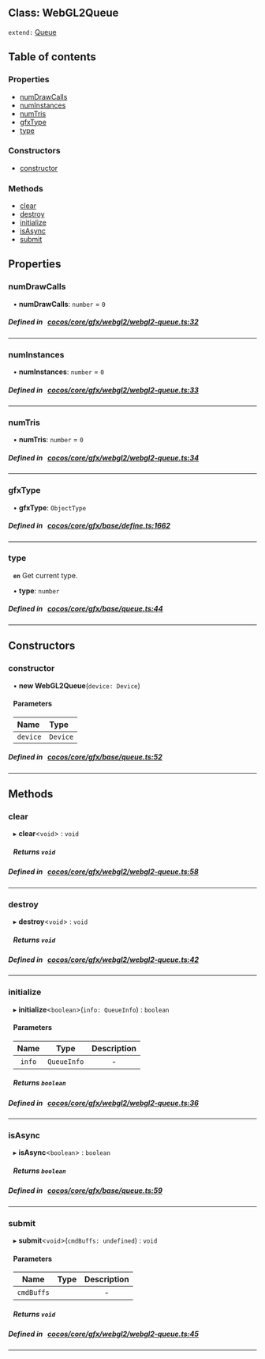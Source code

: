 
## Class: WebGL2Queue


`extend:`
[Queue](docs/en/gfx/Class/Queue.md)









<div class="table-of-content">
<h2>Table of contents</h2>


### Properties

- [ numDrawCalls](#numDrawCalls)
- [ numInstances](#numInstances)
- [ numTris](#numTris)
- [ gfxType](#gfxType)
- [ type](#type)

### Constructors

- [ constructor](#constructor)

### Methods

- [ clear](#clear)
- [ destroy](#destroy)
- [ initialize](#initialize)
- [ isAsync](#isAsync)
- [ submit](#submit)
</div>

## Properties


### numDrawCalls
<div style="margin-left: 10px;">




•  **numDrawCalls**:
`number`  = `0`
</div>

##### Defined in &nbsp;   [cocos/core/gfx/webgl2/webgl2-queue.ts:32](https://github.com/cocos-creator/engine/blob/c7bf6b8a9/cocos/core/gfx/webgl2/webgl2-queue.ts#L32)&nbsp;


___


### numInstances
<div style="margin-left: 10px;">




•  **numInstances**:
`number`  = `0`
</div>

##### Defined in &nbsp;   [cocos/core/gfx/webgl2/webgl2-queue.ts:33](https://github.com/cocos-creator/engine/blob/c7bf6b8a9/cocos/core/gfx/webgl2/webgl2-queue.ts#L33)&nbsp;


___


### numTris
<div style="margin-left: 10px;">




•  **numTris**:
`number`  = `0`
</div>

##### Defined in &nbsp;   [cocos/core/gfx/webgl2/webgl2-queue.ts:34](https://github.com/cocos-creator/engine/blob/c7bf6b8a9/cocos/core/gfx/webgl2/webgl2-queue.ts#L34)&nbsp;


___


### gfxType
<div style="margin-left: 10px;">




•  **gfxType**:
 ``ObjectType`` 
</div>

##### Defined in &nbsp;   [cocos/core/gfx/base/define.ts:1662](https://github.com/cocos-creator/engine/blob/c7bf6b8a9/cocos/core/gfx/base/define.ts#L1662)&nbsp;


___


### type
<div style="margin-left: 10px;">



**`en`** Get current type.




•  **type**:
 ``number`` 
</div>

##### Defined in &nbsp;   [cocos/core/gfx/base/queue.ts:44](https://github.com/cocos-creator/engine/blob/c7bf6b8a9/cocos/core/gfx/base/queue.ts#L44)&nbsp;


___

<!---->
## Constructors


### constructor
<div style="margin-left: 10px;">

• **new WebGL2Queue**(`device: Device`)

#### Parameters

| Name | Type |
| :------ | :------ |
| `device` | `Device` |
</div>

##### Defined in &nbsp;   [cocos/core/gfx/base/queue.ts:52](https://github.com/cocos-creator/engine/blob/c7bf6b8a9/cocos/core/gfx/base/queue.ts#L52)&nbsp;


---

<!---->
## Methods

### clear

<div style="margin-left: 10px;">

▸   **clear**<`void`\> : `void`




##### Returns `void`
</div>

##### Defined in &nbsp;   [cocos/core/gfx/webgl2/webgl2-queue.ts:58](https://github.com/cocos-creator/engine/blob/c7bf6b8a9/cocos/core/gfx/webgl2/webgl2-queue.ts#L58)&nbsp;
___
### destroy

<div style="margin-left: 10px;">

▸   **destroy**<`void`\> : `void`




##### Returns `void`
</div>

##### Defined in &nbsp;   [cocos/core/gfx/webgl2/webgl2-queue.ts:42](https://github.com/cocos-creator/engine/blob/c7bf6b8a9/cocos/core/gfx/webgl2/webgl2-queue.ts#L42)&nbsp;
___
### initialize

<div style="margin-left: 10px;">

▸   **initialize**<`boolean`\>(`info: QueueInfo`) : `boolean`



#### Parameters

| Name | Type | Description |
| :------: | :------: | :------: |
| `info` | `QueueInfo` | - |


##### Returns `boolean`
</div>

##### Defined in &nbsp;   [cocos/core/gfx/webgl2/webgl2-queue.ts:36](https://github.com/cocos-creator/engine/blob/c7bf6b8a9/cocos/core/gfx/webgl2/webgl2-queue.ts#L36)&nbsp;
___
### isAsync

<div style="margin-left: 10px;">

▸   **isAsync**<`boolean`\> : `boolean`




##### Returns `boolean`
</div>

##### Defined in &nbsp;   [cocos/core/gfx/base/queue.ts:59](https://github.com/cocos-creator/engine/blob/c7bf6b8a9/cocos/core/gfx/base/queue.ts#L59)&nbsp;
___
### submit

<div style="margin-left: 10px;">

▸   **submit**<`void`\>(`cmdBuffs: undefined`) : `void`



#### Parameters

| Name | Type | Description |
| :------: | :------: | :------: |
| `cmdBuffs` |  | - |


##### Returns `void`
</div>

##### Defined in &nbsp;   [cocos/core/gfx/webgl2/webgl2-queue.ts:45](https://github.com/cocos-creator/engine/blob/c7bf6b8a9/cocos/core/gfx/webgl2/webgl2-queue.ts#L45)&nbsp;
___
<!---->



